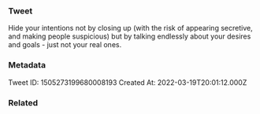 ### Tweet
Hide your intentions not by closing up (with the risk of appearing secretive, and making people suspicious) but by talking endlessly about your desires and goals - just not your real ones.

### Metadata
Tweet ID: 1505273199680008193
Created At: 2022-03-19T20:01:12.000Z

### Related


